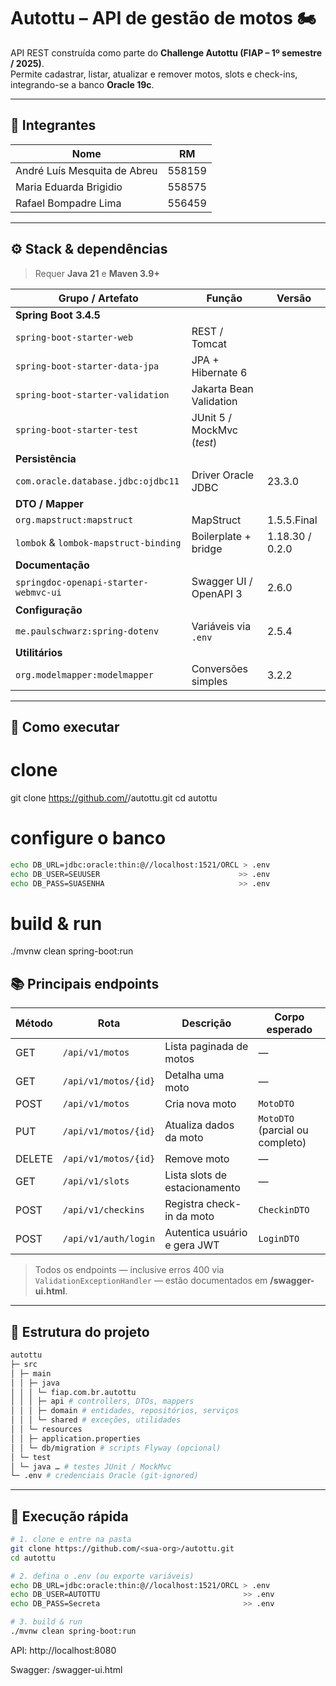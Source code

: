 # Autottu – API de gestão de motos 🏍️

API REST construída como parte do **Challenge Autottu (FIAP – 1º semestre / 2025)**.  
Permite cadastrar, listar, atualizar e remover motos, slots e check-ins, integrando-se a banco **Oracle 19c**.

---

## 👥 Integrantes

| Nome | RM |
|------|----|
| André Luís Mesquita de Abreu | 558159 |
| Maria Eduarda Brigidio | 558575 |
| Rafael Bompadre Lima | 556459 |

---

## ⚙️ Stack & dependências

> Requer **Java 21** e **Maven 3.9+**

| Grupo / Artefato | Função | Versão |
|------------------|--------|--------|
| **Spring Boot 3.4.5** |
| `spring-boot-starter-web` | REST / Tomcat |
| `spring-boot-starter-data-jpa` | JPA + Hibernate 6 |
| `spring-boot-starter-validation` | Jakarta Bean Validation |
| `spring-boot-starter-test` | JUnit 5 / MockMvc (*test*) |
| **Persistência** |
| `com.oracle.database.jdbc:ojdbc11` | Driver Oracle JDBC | 23.3.0 |
| **DTO / Mapper** |
| `org.mapstruct:mapstruct` | MapStruct | 1.5.5.Final |
| `lombok` & `lombok-mapstruct-binding` | Boilerplate + bridge | 1.18.30 / 0.2.0 |
| **Documentação** |
| `springdoc-openapi-starter-webmvc-ui` | Swagger UI / OpenAPI 3 | 2.6.0 |
| **Configuração** |
| `me.paulschwarz:spring-dotenv` | Variáveis via `.env` | 2.5.4 |
| **Utilitários** |
| `org.modelmapper:modelmapper` | Conversões simples | 3.2.2 |

---

## 🏁 Como executar


# clone
git clone https://github.com/<sua-org>/autottu.git
cd autottu

# configure o banco
```bash
echo DB_URL=jdbc:oracle:thin:@//localhost:1521/ORCL > .env
echo DB_USER=SEUUSER                               >> .env
echo DB_PASS=SUASENHA                              >> .env
```
# build & run
./mvnw clean spring-boot:run

## 📚 Principais endpoints

| Método | Rota                               | Descrição                       | Corpo esperado |
|--------|------------------------------------|---------------------------------|----------------|
| GET    | `/api/v1/motos`                    | Lista paginada de motos         | —              |
| GET    | `/api/v1/motos/{id}`               | Detalha uma moto                | —              |
| POST   | `/api/v1/motos`                    | Cria nova moto                  | `MotoDTO`      |
| PUT    | `/api/v1/motos/{id}`               | Atualiza dados da moto          | `MotoDTO` (parcial ou completo) |
| DELETE | `/api/v1/motos/{id}`               | Remove moto                     | —              |
| GET    | `/api/v1/slots`                    | Lista slots de estacionamento   | —              |
| POST   | `/api/v1/checkins`                 | Registra check-in da moto       | `CheckinDTO`   |
| POST   | `/api/v1/auth/login`               | Autentica usuário e gera JWT    | `LoginDTO`     |

> Todos os endpoints — inclusive erros 400 via `ValidationExceptionHandler` —
> estão documentados em **/swagger-ui.html**.

---

## 📂 Estrutura do projeto

```bash
autottu
├─ src
│ ├─ main
│ │ ├─ java
│ │ │ └─ fiap.com.br.autottu
│ │ │ ├─ api # controllers, DTOs, mappers
│ │ │ ├─ domain # entidades, repositórios, serviços
│ │ │ └─ shared # exceções, utilidades
│ │ └─ resources
│ │ ├─ application.properties
│ │ └─ db/migration # scripts Flyway (opcional)
│ └─ test
│ └─ java … # testes JUnit / MockMvc
└─ .env # credenciais Oracle (git-ignored)
```

---

## 🏁 Execução rápida

```bash
# 1. clone e entre na pasta
git clone https://github.com/<sua-org>/autottu.git
cd autottu

# 2. defina o .env (ou exporte variáveis)
echo DB_URL=jdbc:oracle:thin:@//localhost:1521/ORCL > .env
echo DB_USER=AUTOTTU                                >> .env
echo DB_PASS=Secreta                                >> .env

# 3. build & run
./mvnw clean spring-boot:run
```

API: http://localhost:8080

Swagger: /swagger-ui.html
